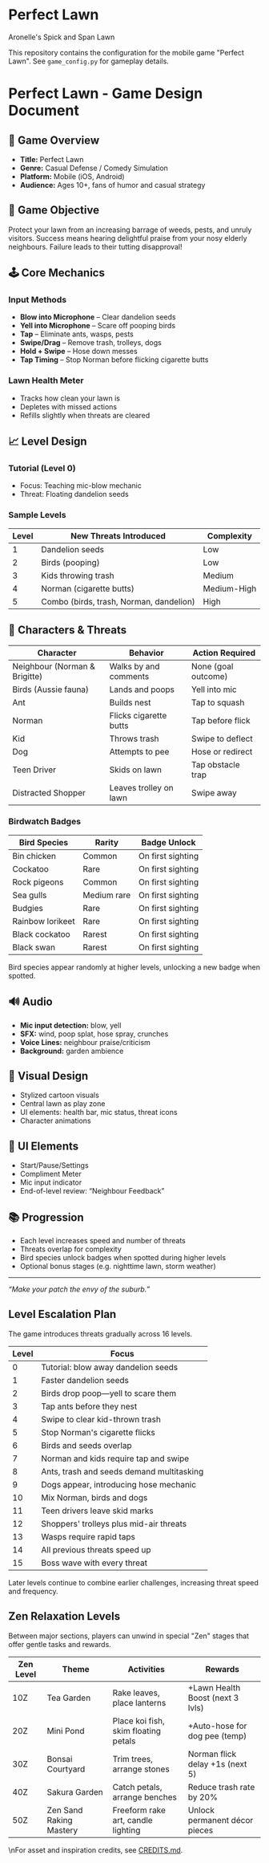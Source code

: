 # Perfect Lawn
Aronelle's Spick and Span Lawn

This repository contains the configuration for the mobile game "Perfect Lawn". See `game_config.py` for gameplay details.

# Perfect Lawn - Game Design Document

## 🎯 Game Overview
- **Title:** Perfect Lawn
- **Genre:** Casual Defense / Comedy Simulation
- **Platform:** Mobile (iOS, Android)
- **Audience:** Ages 10+, fans of humor and casual strategy

## 🌿 Game Objective
Protect your lawn from an increasing barrage of weeds, pests, and unruly visitors. Success means hearing delightful praise from your nosy elderly neighbours. Failure leads to their tutting disapproval!

## 🕹️ Core Mechanics

### Input Methods
- **Blow into Microphone** – Clear dandelion seeds
- **Yell into Microphone** – Scare off pooping birds
- **Tap** – Eliminate ants, wasps, pests
- **Swipe/Drag** – Remove trash, trolleys, dogs
- **Hold + Swipe** – Hose down messes
- **Tap Timing** – Stop Norman before flicking cigarette butts

### Lawn Health Meter
- Tracks how clean your lawn is
- Depletes with missed actions
- Refills slightly when threats are cleared

## 📈 Level Design

### Tutorial (Level 0)
- Focus: Teaching mic-blow mechanic
- Threat: Floating dandelion seeds

### Sample Levels

| Level | New Threats Introduced                | Complexity    |
|-------|----------------------------------------|---------------|
| 1     | Dandelion seeds                        | Low           |
| 2     | Birds (pooping)                        | Low           |
| 3     | Kids throwing trash                    | Medium        |
| 4     | Norman (cigarette butts)               | Medium-High   |
| 5     | Combo (birds, trash, Norman, dandelion)| High          |

## 👥 Characters & Threats

| Character          | Behavior                          | Action Required     |
|-------------------|-----------------------------------|---------------------|
| Neighbour (Norman & Brigitte) | Walks by and comments             | None (goal outcome) |
| Birds (Aussie fauna) | Lands and poops                   | Yell into mic       |
| Ant                | Builds nest                       | Tap to squash       |
| Norman             | Flicks cigarette butts            | Tap before flick    |
| Kid                | Throws trash                      | Swipe to deflect    |
| Dog                | Attempts to pee                   | Hose or redirect    |
| Teen Driver        | Skids on lawn                     | Tap obstacle trap   |
| Distracted Shopper | Leaves trolley on lawn            | Swipe away          |

### Birdwatch Badges

| Bird Species | Rarity | Badge Unlock |
| ------------ | ------ | ------------ |
| Bin chicken | Common | On first sighting |
| Cockatoo | Rare | On first sighting |
| Rock pigeons | Common | On first sighting |
| Sea gulls | Medium rare | On first sighting |
| Budgies | Rare | On first sighting |
| Rainbow lorikeet | Rare | On first sighting |
| Black cockatoo | Rarest | On first sighting |
| Black swan | Rarest | On first sighting |
Bird species appear randomly at higher levels, unlocking a new badge when spotted.

## 🔊 Audio

- **Mic input detection:** blow, yell
- **SFX:** wind, poop splat, hose spray, crunches
- **Voice Lines:** neighbour praise/criticism
- **Background:** garden ambience

## 🎨 Visual Design

- Stylized cartoon visuals
- Central lawn as play zone
- UI elements: health bar, mic status, threat icons
- Character animations

## 🧭 UI Elements

- Start/Pause/Settings
- Compliment Meter
- Mic input indicator
- End-of-level review: “Neighbour Feedback”

## 📚 Progression

- Each level increases speed and number of threats
- Threats overlap for complexity
- Bird species unlock badges when spotted during higher levels
- Optional bonus stages (e.g. nighttime lawn, storm weather)

---

*“Make your patch the envy of the suburb.”*

## Level Escalation Plan

The game introduces threats gradually across 16 levels.

| Level | Focus                                     |
| ----- | ----------------------------------------- |
| 0     | Tutorial: blow away dandelion seeds       |
| 1     | Faster dandelion seeds                    |
| 2     | Birds drop poop—yell to scare them        |
| 3     | Tap ants before they nest                 |
| 4     | Swipe to clear kid-thrown trash           |
| 5     | Stop Norman's cigarette flicks            |
| 6     | Birds and seeds overlap                   |
| 7     | Norman and kids require tap and swipe     |
| 8     | Ants, trash and seeds demand multitasking |
| 9     | Dogs appear, introducing hose mechanic    |
| 10    | Mix Norman, birds and dogs                |
| 11    | Teen drivers leave skid marks             |
| 12    | Shoppers' trolleys plus mid-air threats   |
| 13    | Wasps require rapid taps                  |
| 14    | All previous threats speed up             |
| 15    | Boss wave with every threat               |

Later levels continue to combine earlier challenges, increasing threat speed and frequency.

## Zen Relaxation Levels

Between major sections, players can unwind in special "Zen" stages that offer gentle tasks and rewards.

| Zen Level | Theme                    | Activities                           | Rewards                          |
| --------- | ----------------------- | ------------------------------------ | -------------------------------- |
| 10Z       | Tea Garden              | Rake leaves, place lanterns          | +Lawn Health Boost (next 3 lvls) |
| 20Z       | Mini Pond               | Place koi fish, skim floating petals | +Auto-hose for dog pee (temp)    |
| 30Z       | Bonsai Courtyard        | Trim trees, arrange stones           | Norman flick delay +1s (next 5)  |
| 40Z       | Sakura Garden           | Catch petals, arrange benches        | Reduce trash rate by 20%         |
| 50Z       | Zen Sand Raking Mastery | Freeform rake art, candle lighting   | Unlock permanent décor pieces    |
\nFor asset and inspiration credits, see [CREDITS.md](CREDITS.md).
